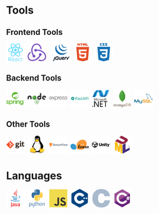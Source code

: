 # Tools
## Frontend Tools
<div>
  <img title="" alt="" width="50" height="50" src="https://github.com/devicons/devicon/blob/master/icons/react/react-original-wordmark.svg" />&nbsp;
  <img title="" alt="" width="50" height="50" src="https://github.com/devicons/devicon/blob/master/icons/redux/redux-original.svg" />&nbsp;
  <img title="" alt="" src="https://img.shields.io/badge/javafx-%23FF0000.svg?style=for-the-badge&logo=javafx&logoColor=white" />&nbsp;
  <img title="" alt="" width="50" height="50" src="https://github.com/devicons/devicon/blob/master/icons/jquery/jquery-original-wordmark.svg" />&nbsp;
  <img title="" alt="" width="50" height="50" src="https://github.com/devicons/devicon/blob/master/icons/html5/html5-plain-wordmark.svg" />&nbsp;
  <img title="" alt="" width="50" height="50" src="https://github.com/devicons/devicon/blob/master/icons/css3/css3-plain-wordmark.svg" />&nbsp;
</div>

## Backend Tools
<div>
  <img title="" alt="" width="50" height="50" src="https://github.com/devicons/devicon/blob/master/icons/spring/spring-original-wordmark.svg" />&nbsp;
  <img title="" alt="" width="50" height="50" src="https://github.com/devicons/devicon/blob/master/icons/nodejs/nodejs-original-wordmark.svg" />&nbsp;
  <img title="" alt="" width="50" height="50" src="https://github.com/devicons/devicon/blob/master/icons/express/express-original-wordmark.svg" />&nbsp;
  <img title="" alt="" width="50" height="50" src="https://github.com/devicons/devicon/blob/master/icons/fastapi/fastapi-original-wordmark.svg" />&nbsp;
  <img title="" alt="" width="50" height="50" src="https://github.com/devicons/devicon/blob/master/icons/dot-net/dot-net-original-wordmark.svg" />&nbsp;
  <img title="" alt="" width="50" height="50" src="https://github.com/devicons/devicon/blob/master/icons/mongodb/mongodb-original-wordmark.svg" />&nbsp;
  <img title="" alt="" width="50" height="50" src="https://github.com/devicons/devicon/blob/master/icons/mysql/mysql-original-wordmark.svg" />&nbsp;
</div>

## Other Tools
<div>
  <img title="" alt="" width="50" height="50" src="https://github.com/devicons/devicon/blob/master/icons/git/git-original-wordmark.svg" />&nbsp;
  <img title="" alt="" width="50" height="50" src="https://github.com/devicons/devicon/blob/master/icons/linux/linux-original.svg" />&nbsp;
  <img title="" alt="" width="50" height="50" src="https://github.com/devicons/devicon/blob/master/icons/tensorflow/tensorflow-original-wordmark.svg" />&nbsp;
  <img title="" alt="" width="50" height="50" src="https://github.com/devicons/devicon/blob/master/icons/scikitlearn/scikitlearn-original.svg" />&nbsp;
  <img title="" alt="" width="50" height="50" src="https://github.com/devicons/devicon/blob/master/icons/unity/unity-original-wordmark.svg" />&nbsp;
  <img title="" alt="" width="50" height="50" src="https://github.com/devicons/devicon/blob/master/icons/unifiedmodelinglanguage/unifiedmodelinglanguage-original.svg" />&nbsp;
</div>

# Languages
<div>
  <img title="" alt="" width="50" height="50" src="https://github.com/devicons/devicon/blob/master/icons/java/java-original-wordmark.svg" />&nbsp;
  <img title="" alt="" width="50" height="50" src="https://github.com/devicons/devicon/blob/master/icons/python/python-original-wordmark.svg" />&nbsp;
  <img title="" alt="" width="50" height="50" src="https://github.com/devicons/devicon/blob/master/icons/javascript/javascript-original.svg" />&nbsp;
  <img title="" alt="" width="50" height="50" src="https://github.com/devicons/devicon/blob/master/icons/cplusplus/cplusplus-plain.svg" />&nbsp;
  <img title="" alt="" width="50" height="50" src="https://github.com/devicons/devicon/blob/master/icons/c/c-original.svg" />&nbsp;
  <img title="" alt="" width="50" height="50" src="https://github.com/devicons/devicon/blob/master/icons/csharp/csharp-original.svg" />&nbsp;
</div>
